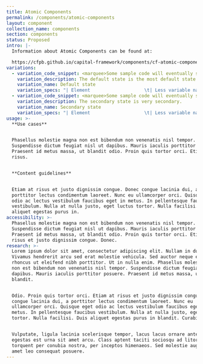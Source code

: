 ```yaml
---
title: Atomic Components
permalink: /components/atomic-components
layout: component
collection_name: components
section: components
status: Proposed
intro: |-
  Information about Atomic Components can be found at:

  https://cfpb.github.io/capital-framework/components/cf-atomic-component/
variations:
  - variation_code_snippet: <marquee>Some sample code will eventually show up here.</marquee>
    variation_description: The default state is the most default state of them all.
    variation_name: Default state
    variation_specs: "| Element                    \t| Less variable name  \t| Less variable value                             \t| Value               \t|\n|----------------------------\t|---------------------\t|-------------------------------------------------\t|---------------------\t|\n| Typeface                   \t|                     \t|                                                 \t| Avenir Next Regular \t|\n| Web font                   \t| @webfont-regular:   \t| Arial                                           \t| Arial Regular       \t|\n| Text color                 \t| @text:              \t| @black                                          \t| Black (#addc91)     \t|\n| Text size                  \t| @size-xl:           \t| 48px                                            \t|  48px// Super-size\t  \t|\n| Test size at XS breakpoint \t| @size-i:            \t| ,34px                                           \t| // h1-size\t\t34px      \t|\n| Line height                \t| @line-height-px:    \t| ,60px                                           \t| 60px                \t|\n| Proportional line height   \t| @base-line-height:) \t| unit(@base-line-height-px / @base-font-size-px) \t|                     \t|"
  - variation_code_snippet: <marquee>Some sample code will eventually show up here.</marquee>
    variation_description: The secondary state is very secondary.
    variation_name: Secondary state
    variation_specs: "| Element                    \t| Less variable name  \t| Less variable value                             \t| Value               \t|\n|----------------------------\t|---------------------\t|-------------------------------------------------\t|---------------------\t|\n| Typeface                   \t|                     \t|                                                 \t| Avenir Next Regular \t|\n| Web font                   \t| @webfont-regular:   \t| Arial                                           \t| Arial Regular       \t|\n| Text color                 \t| @text:              \t| @black                                          \t| Black (#addc91)     \t|\n| Text size                  \t| @size-xl:           \t| 48px                                            \t|  48px// Super-size\t  \t|\n| Test size at XS breakpoint \t| @size-i:            \t| ,34px                                           \t| // h1-size\t\t34px      \t|\n| Line height                \t| @line-height-px:    \t| ,60px                                           \t| 60px                \t|\n| Proportional line height   \t| @base-line-height:) \t| unit(@base-line-height-px / @base-font-size-px) \t|                     \t|"
usage: >-
  **Use cases**


  Phasellus molestie magna non est bibendum non venenatis nisl tempor.
  Suspendisse dictum feugiat nisl ut dapibus. Mauris iaculis porttitor posuere.
  Praesent id metus massa, ut blandit odio. Proin quis tortor orci. Etiam at
  risus.


  **Content guidelines**


  Etiam at risus et justo dignissim congue. Donec congue lacinia dui, a
  porttitor lectus condimentum laoreet. Nunc eu ullamcorper orci. Quisque eget
  odio ac lectus vestibulum faucibus eget in metus. In pellentesque faucibus
  vestibulum. Nulla at nulla justo, eget luctus tortor. Nulla facilisi. Duis
  aliquet egestas purus in.
accessibility: >-
  Phasellus molestie magna non est bibendum non venenatis nisl tempor.
  Suspendisse dictum feugiat nisl ut dapibus. Mauris iaculis porttitor posuere.
  Praesent id metus massa, ut blandit odio. Proin quis tortor orci. Etiam at
  risus et justo dignissim congue. Donec.
research: >-
  Lorem ipsum dolor sit amet, consectetur adipiscing elit. Nullam in dui mauris.
  Vivamus hendrerit arcu sed erat molestie vehicula. Sed auctor neque eu tellus
  rhoncus ut eleifend nibh porttitor. Ut in nulla enim. Phasellus molestie magna
  non est bibendum non venenatis nisl tempor. Suspendisse dictum feugiat nisl ut
  dapibus. Mauris iaculis porttitor posuere. Praesent id metus massa, ut
  blandit.


  Odio. Proin quis tortor orci. Etiam at risus et justo dignissim congue. Donec
  congue lacinia dui, a porttitor lectus condimentum laoreet. Nunc eu
  ullamcorper orci. Quisque eget odio ac lectus vestibulum faucibus eget in
  metus. In pellentesque faucibus vestibulum. Nulla at nulla justo, eget luctus
  tortor. Nulla facilisi. Duis aliquet egestas purus in blandit. Curabitur.


  Vulputate, ligula lacinia scelerisque tempor, lacus lacus ornare ante, ac
  egestas est urna sit amet arcu. Class aptent taciti sociosqu ad litora
  torquent per conubia nostra, per inceptos himenaeos. Sed molestie augue sit
  amet leo consequat posuere.
---
```


